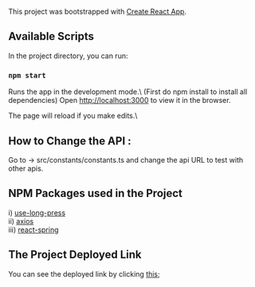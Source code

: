 
This project was bootstrapped with [Create React App](https://github.com/facebook/create-react-app).

## Available Scripts

In the project directory, you can run:

### `npm start`

Runs the app in the development mode.\ (First do npm install to install all dependencies)
Open [http://localhost:3000](http://localhost:3000) to view it in the browser.

The page will reload if you make edits.\

## How to Change the API : 

Go to -> src/constants/constants.ts and change the api URL to test with other apis.

## NPM Packages used in the Project
i) [use-long-press](https://www.npmjs.com/package/axios)<br/>
ii) [axios](https://www.npmjs.com/package/react-simple-pull-to-refresh)<br/>
iii) [react-spring](https://www.npmjs.com/package/react-spring)<br/>


## The Project Deployed Link
You can see the deployed link by clicking [this]();